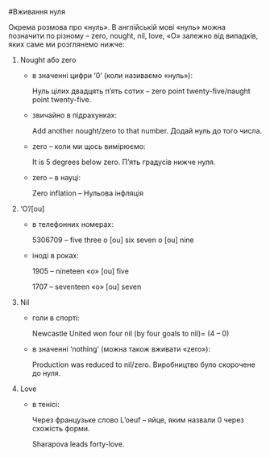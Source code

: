 #Вживання нуля

<p>Окрема розмова про «нуль». В англійській мові «нуль» можна позначити по різному – zero, nought, nil, love,  «О» залежно від випадків, яких саме ми розглянемо нижче:</p>

<ol>
<li><span class="p1">Nought або zero</span></li>
<ul>
<li><span class="p1">в значенні цифри ‘0’ (коли називаємо «нуль»)</span>:</li>
<p>Нуль цілих двадцять п’ять сотих – zero point twenty-five/naught point twenty-five.</p>
<li><span class="p1">звичайно в підрахунках</span>:</li>
<p>Add another nought/zero to that number. Додай нуль до того числа.</p>
<li><span class="p1">zero – коли ми щось вимірюємо</span>:</li>
<p>It is 5 degrees below zero. П’ять градусів нижче нуля.</p>
<li><span class="p1">zero – в науці</span>:</li>
<p>Zero inflation – Нульова інфляція</p>
</ul>
<li><span class="p1">‘O’/[ou]</span></li>
<ul>
<li><span class="p1">в телефонних номерах</span>:</li>
<p>5306709 – five three o [ou] six seven o [ou] nine</p>
<li><span class="p1">іноді в роках</span>:</li>
<p>1905 – nineteen «о» [ou] five</p>
<p>1707 – seventeen «о» [ou] seven</p>
</ul>
<li><span class="p1">Nil</span></li>
<ul>
<li><span class="p1">голи в спорті</span>:</li>
<p>Newcastle United won four nil (by four goals to nil)= (4 – 0)</p>
<li><span class="p1">в значенні ‘nothing’ (можна також вживати «zero»)</span>:</li>
<p>Production was reduced to nil/zero. Виробництво було скорочене до нуля.</p>
</ul>
<li><span class="p1">Love</span></li>
<ul>
<li><span class="p1">в тенісі</span>:</li>
<p>Через французьке слово L’oeuf – яйце, яким назвали 0 через схожість форми.</p>
<p>Sharapova leads forty-love.</p>
</ul>
</ol>